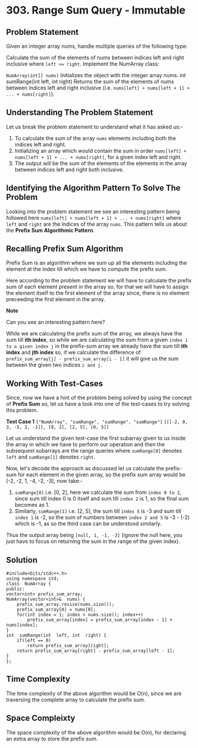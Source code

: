 # 303. Range Sum Query - Immutable
## Problem Statement
Given an integer array nums, handle multiple queries of the following type:

Calculate the sum of the elements of nums between indices left and right inclusive where `left <= right`.
Implement the NumArray class:

`NumArray(int[] nums)` Initializes the object with the integer array nums.
int sumRange(int left, int right) Returns the sum of the elements of nums between indices left and right inclusive (i.e. `nums[left] + nums[left + 1] + ... + nums[right]`).

## Understanding The Problem Statement
Let us break the problem statement to understand what it has asked us:-
1. To calculate the sum of the array `nums` elements including both the indices left and right.
2. Initializing an array which would contain the sum in order `nums[left] + nums[left + 1] + ... + nums[right]`, for a given index left and right.
3. The output will be the sum of the elements of the elements in the array between indices left and right both inclusive.


## Identifying the Algorithm Pattern To Solve The Problem
Looking into the problem statement we see an interesting pattern being followed here
`nums[left] + nums[left + 1] + ... + nums[right]` where `left` and `right` are the indices of the array `nums`.
This pattern tells us about the **Prefix Sum Algorithmic Pattern**.

## Recalling Prefix Sum Algorithm
Prefix Sum is an algorithm where we sum up all the elements including the element at the index till which we have to compute the prefix sum.

Here according to the problem statement we will have to calculate the prefix sum of each element present in the array so, for that we will have to assign the element itself to the first element of the array since, there is no element preceeding the first element in the array.

**Note**

Can you see an interesting pattern here?

While we are calculating the prefix sum of the array, we always have the sum till **ith index**, so while we are calculating the sum from a given `index i to a given index j` in the prefix-sum array we already have the sum till **ith index** and **jth index** so, if we calculate the difference of `prefix_sum_array[j] - prefix_sum_array[i - 1]` it will give us the sum between the given two indices `i and j`.

## Working With Test-Cases
Since, now we have a hint of the problem being solved by using the concept of **Prefix Sum** so, let us have a look into one of the test-cases to try solving this problem.

**Test Case 1**
`["NumArray", "sumRange", "sumRange", "sumRange"]`
`[[[-2, 0, 3, -5, 2, -1]], [0, 2], [2, 5], [0, 5]]`

Let us understand the given test-case the first subarray given to us inside the array in which we have to perform our operation and then the subsequest subarrays are the range queries where `sumRange[0]` denotes `left` and `sumRange[1]` denotes `right`.

Now, let's decode the approach as discussed let us calculate the prefix-sum for each element in the given array, so the prefix sum array would be [-2, -2, 1, -4, -2, -3], now take:-
1. `sumRange[0]` i.e. [0, 2], here we calculate the sum from `index 0 to 2`, since sum till index 0 is 0 itself and sum till `index 2` is 1, so the final sum becomes as 1.
2. Similarly, `sumRange[1]` i.e. [2, 5], the sum till `index 5` is -3 and sum till `index 1` is -2, so the sum of numbers between `index 2 and 5` is -3 - (-2) which is -1, as so the third case can be understood similarly.

Thus the output array being `[null, 1, -1, -3]` (ignore the null here, you just have to focus on returning the sum in the range of the given index).

## Solution

```
#include<bits/stdc++.h>
using namespace std;
class  NumArray {
public:
vector<int> prefix_sum_array;
NumArray(vector<int>&  nums) {
	prefix_sum_array.resize(nums.size());
	prefix_sum_array[0] = nums[0];
	for(int index = 1; index < nums.size(); index++)
		prefix_sum_array[index] = prefix_sum_array[index - 1] + nums[index];
}
int  sumRange(int  left, int  right) {
	if(left == 0)
		return prefix_sum_array[right];
	return prefix_sum_array[right] - prefix_sum_array[left - 1];
}
};
```

## Time Complexity

The time complexity of the above algorithm would be O(n), since we are traversing the complete array to calculate the prefix sum.

## Space Compleixty

The space complexity of the above algorithm would be O(n), for declaring an extra array to store the prefix sum.